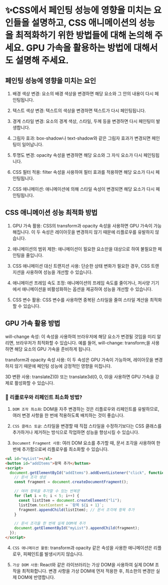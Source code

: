 # ✨CSS에서 페인팅 성능에 영향을 미치는 요인들을 설명하고, CSS 애니메이션의 성능을 최적화하기 위한 방법들에 대해 논의해 주세요. GPU 가속을 활용하는 방법에 대해서도 설명해 주세요.

## 페인팅 성능에 영향을 미치는 요인

1. 배경 색상 변경: 요소의 배경 색상을 변경하면 해당 요소와 그 안의 내용이 다시 페인팅됩니다.

2. 텍스트 색상 변경: 텍스트의 색상을 변경하면 텍스트가 다시 페인팅됩니다.

3. 경계 스타일 변경: 요소의 경계 색상, 스타일, 두께 등을 변경하면 다시 페인팅이 발생합니다.

4. 그림자 효과: box-shadow나 text-shadow와 같은 그림자 효과가 변경되면 페인팅이 일어납니다.

5. 투명도 변경: opacity 속성을 변경하면 해당 요소와 그 자식 요소가 다시 페인팅됩니다.

6. CSS 필터 적용: filter 속성을 사용하여 필터 효과를 적용하면 해당 요소가 다시 페인팅됩니다.

7. CSS 애니메이션: 애니메이션에 의해 스타일 속성이 변경되면 해당 요소가 다시 페인팅됩니다.

## CSS 애니메이션 성능 최적화 방법

1. GPU 가속 활용: CSS의 transform과 opacity 속성을 사용하면 GPU 가속이 가능해집니다. 이 두 속성은 레이아웃을 변경하지 않기 때문에 리플로우를 유발하지 않습니다.

2. 애니메이션의 범위 제한: 애니메이션이 필요한 요소만을 대상으로 하여 불필요한 페인팅을 줄입니다.

3. CSS 애니메이션 대신 트랜지션 사용: 단순한 상태 변화가 필요한 경우, CSS 트랜지션을 사용하여 성능을 개선할 수 있습니다.

4. 애니메이션 프레임 속도 조정: 애니메이션의 프레임 속도를 줄이거나, 저사양 기기에서 애니메이션을 비활성화하는 옵션을 제공하여 성능을 개선할 수 있습니다.

5. CSS 변수 활용: CSS 변수를 사용하면 중복된 스타일을 줄여 스타일 계산을 최적화할 수 있습니다.

## GPU 가속 활용 방법

will-change 속성: 이 속성을 사용하여 브라우저에 해당 요소가 변경될 것임을 미리 알리면, 브라우저가 최적화할 수 있습니다. 예를 들어, will-change: transform;을 사용하면 해당 요소의 GPU 가속을 준비하게 됩니다.

transform과 opacity 속성 사용: 이 두 속성은 GPU 가속이 가능하며, 레이아웃을 변경하지 않기 때문에 페인팅 성능에 긍정적인 영향을 미칩니다.

3D 변환 사용: translateZ(0) 또는 translate3d(0, 0, 0)을 사용하면 GPU 가속을 강제로 활성화할 수 있습니다.

### 🤔 리플로우와 리페인트 최소화 방법?

1. `DOM 조작 최소화`: DOM을 자주 변경하는 것은 리플로우와 리페인트를 유발하므로, 여러 변경 사항을 한 번에 적용하도록 배치하는 것이 좋습니다.

2. `CSS 클래스 토글`: 스타일을 변경할 때 직접 스타일을 수정하기보다는 CSS 클래스를 추가하거나 제거하는 방식으로 작업하면 성능을 향상시킬 수 있습니다.

3. `Document Fragment 사용`: 여러 DOM 요소를 추가할 때, 문서 조각을 사용하여 한 번에 추가함으로써 리플로우를 최소화할 수 있습니다.

```html
<ul id="myList"></ul>
<button id="addItems">항목 추가</button>
<script>
  document.getElementById("addItems").addEventListener("click", function () {
    // 문서 조각 생성
    const fragment = document.createDocumentFragment();

    // 여러 항목을 추가할 수 있는 반복문
    for (let i = 0; i < 5; i++) {
      const listItem = document.createElement("li");
      listItem.textContent = `항목 ${i + 1}`;
      fragment.appendChild(listItem); // 문서 조각에 항목 추가
    }

    // 문서 조각을 한 번에 실제 DOM에 추가
    document.getElementById("myList").appendChild(fragment);
  });
</script>
```

4. `CSS 애니메이션 활용`: transform과 opacity 같은 속성을 사용한 애니메이션은 리플로우, 피페인트를 발생시키지 않습니다.

5. `가상 DOM 사용`: React와 같은 라이브러리는 가상 DOM을 사용하여 실제 DOM 조작을 최적화합니다. 변경 사항을 가상 DOM에 먼저 적용한 후, 최소한의 변경만 실제 DOM에 반영합니다.
